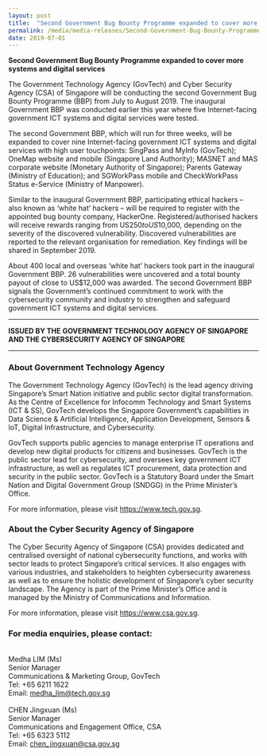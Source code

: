```yaml
---
layout: post
title:  "Second Government Bug Bounty Programme expanded to cover more systems and digital services"
permalink: /media/media-releases/Second-Government-Bug-Bounty-Programme-expanded-to-cover-more-systems-and-digital-services
date: 2019-07-01
---
```


**Second Government Bug Bounty Programme expanded to cover more systems and digital services**

The Government Technology Agency (GovTech) and Cyber Security Agency (CSA) of Singapore will be conducting the second Government Bug Bounty Programme (BBP) from July to August 2019. The inaugural Government BBP was conducted earlier this year where five Internet-facing government ICT systems and digital services were tested.
 
The second Government BBP, which will run for three weeks, will be expanded to cover nine Internet-facing government ICT systems and digital services with high user touchpoints: SingPass and MyInfo (GovTech); OneMap website and mobile (Singapore Land Authority); MASNET and MAS corporate website (Monetary Authority of Singapore); Parents Gateway (Ministry of Education); and SGWorkPass mobile and CheckWorkPass Status e-Service (Ministry of Manpower).
 
Similar to the inaugural Government BBP, participating ethical hackers – also known as ‘white hat’ hackers – will be required to register with the appointed bug bounty company, HackerOne. Registered/authorised hackers will receive rewards ranging from US$250 to US$10,000, depending on the severity of the discovered vulnerability. Discovered vulnerabilities are reported to the relevant organisation for remediation. Key findings will be shared in September 2019.
 
About 400 local and overseas ‘white hat’ hackers took part in the inaugural Government BBP. 26 vulnerabilities were uncovered and a total bounty payout of close to US$12,000 was awarded. The second Government BBP signals the Government’s continued commitment to work with the cybersecurity community and industry to strengthen and safeguard government ICT systems and digital services.

---

**ISSUED BY THE GOVERNMENT TECHNOLOGY AGENCY OF SINGAPORE AND THE CYBERSECURITY AGENCY OF SINGAPORE**

---

### **About Government Technology Agency**
The Government Technology Agency (GovTech) is the lead agency driving Singapore’s Smart Nation initiative and public sector digital transformation. As the Centre of Excellence for Infocomm Technology and Smart Systems (ICT & SS), GovTech develops the Singapore Government’s capabilities in Data Science & Artificial Intelligence, Application Development, Sensors & IoT, Digital Infrastructure, and Cybersecurity.  

GovTech supports public agencies to manage enterprise IT operations and develop new digital products for citizens and businesses. GovTech is the public sector lead for cybersecurity, and oversees key government ICT infrastructure, as well as regulates ICT procurement, data protection and security in the public sector.  GovTech is a Statutory Board under the Smart Nation and Digital Government Group (SNDGG) in the Prime Minister’s Office. 

For more information, please visit <https://www.tech.gov.sg>.


### **About the Cyber Security Agency of Singapore**
The Cyber Security Agency of Singapore (CSA) provides dedicated and centralised oversight of national cybersecurity functions, and works with sector leads to protect Singapore’s critical services. It also engages with various industries, and stakeholders to heighten cybersecurity awareness as well as to ensure the holistic development of Singapore’s cyber security landscape. The Agency is part of the Prime Minister’s Office and is managed by the Ministry of Communications and Information.

For more information, please visit <https://www.csa.gov.sg>.

### **For media enquiries, please contact:**
<br>Medha LIM (Ms)
<br>Senior Manager
<br>Communications & Marketing Group, GovTech
<br>Tel: +65 6211 1622
<br>Email: <medha_lim@tech.gov.sg>
<br>
<br>CHEN Jingxuan (Ms)
<br>Senior Manager
<br>Communications and Engagement Office, CSA
<br>Tel: +65 6323 5112
<br>Email: <chen_jingxuan@csa.gov.sg>
